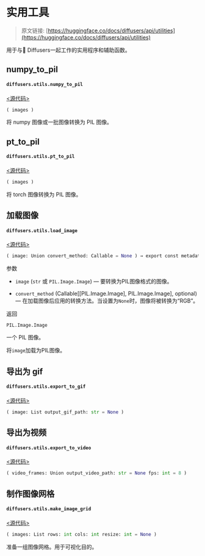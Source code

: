 # 实用工具

> 原文链接: [https://huggingface.co/docs/diffusers/api/utilities](https://huggingface.co/docs/diffusers/api/utilities)

用于与🤗 Diffusers一起工作的实用程序和辅助函数。

## numpy_to_pil

#### `diffusers.utils.numpy_to_pil`

[<源代码>](https://github.com/huggingface/diffusers/blob/v0.26.3/src/diffusers/utils/pil_utils.py#L37)

```py
( images )
```

将 numpy 图像或一批图像转换为 PIL 图像。

## pt_to_pil

#### `diffusers.utils.pt_to_pil`

[<源代码>](https://github.com/huggingface/diffusers/blob/v0.26.3/src/diffusers/utils/pil_utils.py#L27)

```py
( images )
```

将 torch 图像转换为 PIL 图像。

## 加载图像

#### `diffusers.utils.load_image`

[<源代码>](https://github.com/huggingface/diffusers/blob/v0.26.3/src/diffusers/utils/loading_utils.py#L9)

```py
( image: Union convert_method: Callable = None ) → export const metadata = 'undefined';PIL.Image.Image
```

参数

+   `image` (`str` 或 `PIL.Image.Image`) — 要转换为PIL图像格式的图像。

+   `convert_method` (Callable[[PIL.Image.Image], PIL.Image.Image], optional) — 在加载图像后应用的转换方法。当设置为`None`时，图像将被转换为“RGB”。

返回

`PIL.Image.Image`

一个 PIL 图像。

将`image`加载为PIL图像。

## 导出为 gif

#### `diffusers.utils.export_to_gif`

[<源代码>](https://github.com/huggingface/diffusers/blob/v0.26.3/src/diffusers/utils/export_utils.py#L31)

```py
( image: List output_gif_path: str = None )
```

## 导出为视频

#### `diffusers.utils.export_to_video`

[<源代码>](https://github.com/huggingface/diffusers/blob/v0.26.3/src/diffusers/utils/export_utils.py#L118)

```py
( video_frames: Union output_video_path: str = None fps: int = 8 )
```

## 制作图像网格

#### `diffusers.utils.make_image_grid`

[<源代码>](https://github.com/huggingface/diffusers/blob/v0.26.3/src/diffusers/utils/pil_utils.py#L53)

```py
( images: List rows: int cols: int resize: int = None )
```

准备一组图像网格。用于可视化目的。
